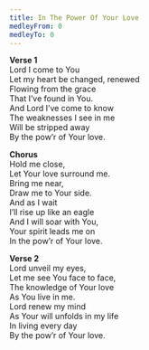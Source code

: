 ```yaml
---
title: In The Power Of Your Love
medleyFrom: 0
medleyTo: 0
---
```


**Verse 1**  
Lord I come to You  
Let my heart be changed, renewed  
Flowing from the grace  
That I’ve found in You.  
And Lord I’ve come to know  
The weaknesses I see in me  
Will be stripped away  
By the pow’r of Your love.

**Chorus**  
Hold me close,  
Let Your love surround me.  
Bring me near,  
Draw me to Your side.  
And as I wait  
I’ll rise up like an eagle  
And I will soar with You,  
Your spirit leads me on  
In the pow’r of Your love.

**Verse 2**  
Lord unveil my eyes,  
Let me see You face to face,  
The knowledge of Your love  
As You live in me.  
Lord renew my mind  
As Your will unfolds in my life  
In living every day  
By the pow’r of Your love.
